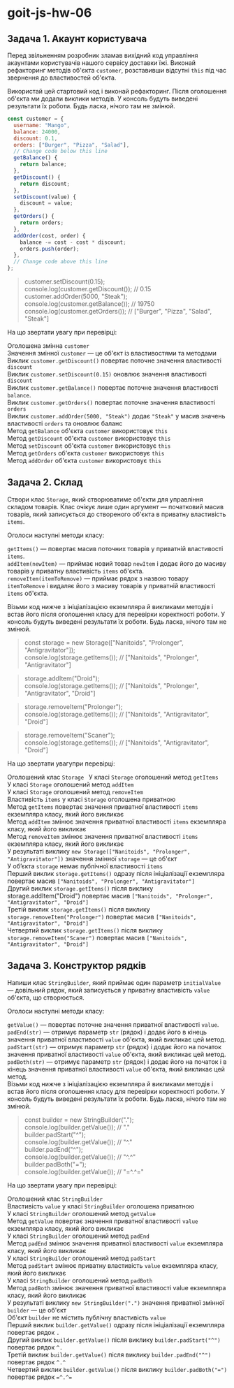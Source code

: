 # goit-js-hw-06

## Задача 1. Акаунт користувача


Перед звільненням розробник зламав вихідний код управління акаунтами користувачів нашого сервісу доставки їжі. Виконай рефакторинг методів об'єкта `customer`, розставивши відсутні `this` під час звернення до властивостей об'єкта.  

Використай цей стартовий код і виконай рефакторинг. Після оголошення об'єкта ми додали виклики методів. У консоль будуть виведені результати їх роботи. Будь ласка, нічого там не змінюй.  


```javascript
const customer = {  
  username: "Mango",  
  balance: 24000,  
  discount: 0.1,  
  orders: ["Burger", "Pizza", "Salad"],  
  // Change code below this line  
  getBalance() {  
    return balance;  
  },  
  getDiscount() {  
    return discount;  
  },  
  setDiscount(value) {  
    discount = value;  
  },  
  getOrders() {  
    return orders;  
  },   
  addOrder(cost, order) {  
    balance -= cost - cost * discount;  
    orders.push(order);  
  },  
  // Change code above this line  
};  
```


> customer.setDiscount(0.15);  
> console.log(customer.getDiscount()); // 0.15  
> customer.addOrder(5000, "Steak");  
> console.log(customer.getBalance()); // 19750  
> console.log(customer.getOrders()); // ["Burger", "Pizza", "Salad", "Steak"]  



На що звертати увагу при перевірці:  

Оголошена змінна `customer`  
Значення змінної `customer` — це об'єкт із властивостями та методами  
Виклик `customer.getDiscount()` повертає поточне значення властивості `discount`  
Виклик `customer.setDiscount(0.15)` оновлює значення властивості `discount`  
Виклик `customer.getBalance()` повертає поточне значення властивості `balance`.  
Виклик `customer.getOrders()` повертає поточне значення властивості `orders`  
Виклик `customer.addOrder(5000, "Steak")` додає `"Steak"` у масив значень властивості `orders` та оновлює баланс  
Метод `getBalance` об'єкта `customer` використовує `this`  
Метод `getDiscount` об'єкта `customer` використовує `this`  
Метод `setDiscount` об'єкта `customer` використовує `this`  
Метод `getOrders` об'єкта `customer` використовує `this`  
Метод `addOrder` об'єкта `customer` використовує `this`  


## Задача 2. Склад


Створи клас `Storage`, який створюватиме об'єкти для управління складом товарів. Клас очікує лише один аргумент — початковий масив товарів, який записується до створеного об'єкта в приватну властивість `items`.  

Оголоси наступні методи класу:  

`getItems()` — повертає масив поточних товарів у приватній властивості `items`.  
`addItem(newItem)` — приймає новий товар `newItem` і додає його до масиву товарів у приватну властивість `items` об'єкта.  
`removeItem(itemToRemove)` — приймає рядок з назвою товару `itemToRemove` і видаляє його з масиву товарів у приватній властивості `items` об'єкта.  


Візьми код нижче з ініціалізацією екземпляра й викликами методів і встав його після оголошення класу для перевірки коректності роботи. У консоль будуть виведені результати їх роботи. Будь ласка, нічого там не змінюй.  



> const storage = new Storage(["Nanitoids", "Prolonger", "Antigravitator"]);  
> console.log(storage.getItems()); // ["Nanitoids", "Prolonger", "Antigravitator"]  

> storage.addItem("Droid");  
> console.log(storage.getItems()); // ["Nanitoids", "Prolonger", "Antigravitator", "Droid"]  

> storage.removeItem("Prolonger");  
> console.log(storage.getItems()); // ["Nanitoids", "Antigravitator", "Droid"]  

> storage.removeItem("Scaner");  
> console.log(storage.getItems()); // ["Nanitoids", "Antigravitator", "Droid"]  


На що звертати увагупри перевірці:  

 Оголошений клас `Storage ` 
 У класі `Storage` оголошений метод `getItems`  
 У класі `Storage` оголошений метод `addItem`  
 У класі `Storage` оголошений метод `removeItem`  
 Властивість `items` у класі `Storage` оголошена приватною  
 Метод `getItems` повертає значення приватної властивості `items` екземпляра класу, який його викликає  
 Метод `addItem` змінює значення приватної властивості `items` екземпляра класу, який його викликає  
 Метод `removeItem` змінює значення приватної властивості `items` екземпляра класу, який його викликає  
 У результаті виклику `new Storage(["Nanitoids", "Prolonger", "Antigravitator"])` значення змінної `storage` — це об'єкт  
 У об’єкта `storage` немає публічної властивості `items`  
 Перший виклик `storage.getItems()` одразу після ініціалізації екземпляра повертає масив `["Nanitoids", "Prolonger", "Antigravitator"]`  
 Другий виклик `storage.getItems()` після виклику storage.addItem("Droid") повертає масив `["Nanitoids", "Prolonger", "Antigravitator", "Droid"]`  
 Третій виклик `storage.getItems()` після виклику `storage.removeItem("Prolonger")` повертає масив `["Nanitoids", "Antigravitator", "Droid"]`  
 Четвертий виклик `storage.getItems()` після виклику `storage.removeItem("Scaner")` повертає масив `["Nanitoids", "Antigravitator", "Droid"]`  


## Задача 3. Конструктор рядків 


Напиши клас `StringBuilder`, який приймає один параметр `initialValue` — довільний рядок, який записується у приватну властивість `value` об'єкта, що створюється.  


Оголоси наступні методи класу:  

`getValue()` — повертає поточне значення приватної властивості `value`.  
`padEnd(str)` — отримує параметр `str` (рядок) і додає його в кінець значення приватної властивості `value` об'єкта, який викликає цей метод.  
`padStart(str)` — отримує параметр `str` (рядок) і додає його на початок значення приватної властивості `value` об'єкта, який викликає цей метод.  
`padBoth(str)` — отримує параметр `str` (рядок) і додає його на початок і в кінець значення приватної властивості `value` об'єкта, який викликає цей метод.  
Візьми код нижче з ініціалізацією екземпляра й викликами методів і встав його після оголошення класу для перевірки коректності роботи. У консоль будуть виведені результати їх роботи. Будь ласка, нічого там не змінюй.  



> const builder = new StringBuilder(".");  
> console.log(builder.getValue()); // "."  
> builder.padStart("^");  
> console.log(builder.getValue()); // "^."  
> builder.padEnd("^");  
> console.log(builder.getValue()); // "^.^"  
> builder.padBoth("=");  
> console.log(builder.getValue()); // "=^.^="  

На що звертати увагу при перевірці:  

Оголошений клас `StringBuilder`  
Властивість `value` у класі `StringBuilder` оголошена приватною  
У класі `StringBuilder` оголошений метод `getValue`  
Метод `getValue` повертає значення приватної властивості `value` екземпляра класу, який його викликає  
У класі `StringBuilder` оголошений метод `padEnd`  
Метод `padEnd` змінює значення приватної властивості `value` екземпляра класу, який його викликає  
У класі `StringBuilder` оголошений метод `padStart`  
Метод `padStart` змінює приватну властивість `value` екземпляра класу, який його викликає  
У класі `StringBuilder` оголошений метод `padBoth`  
Метод `padBoth` змінює значення приватної властивості value екземпляра класу, який його викликає  
У результаті виклику `new StringBuilder(".")` значення приватної змінної `builder` — це об'єкт  
Об'єкт `builder` не містить публічну властивість `value`  
Перший виклик `builder.getValue()` одразу після ініціалізації екземпляра повертає рядок `.`  
Другий виклик `builder.getValue()` після виклику `builder.padStart("^")` повертає рядок `^.`   
Третій виклик `builder.getValue()` після виклику `builder.padEnd("^")` повертає рядок `^.^`   
Четвертий виклик `builder.getValue()` після виклику `builder.padBoth("=")` повертає рядок `=^.^=`   
